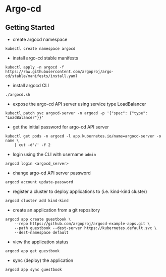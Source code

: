 # Argo-cd

## Getting Started

* create argocd namespace
```
kubectl create namespace argocd
```

* install argo-cd stable manifests
```
kubectl apply -n argocd -f https://raw.githubusercontent.com/argoproj/argo-cd/stable/manifests/install.yaml
```

* install argocd CLI
```
./argocd.sh
```

* expose the argo-cd API server using service type LoadBalancer
```
kubectl patch svc argocd-server -n argocd -p '{"spec": {"type": "LoadBalancer"}}'
```

* get the initial password for argo-cd API server
```
kubectl get pods -n argocd -l app.kubernetes.io/name=argocd-server -o name \
    | cut -d'/' -f 2
```

* login using the CLI with username `admin`
```
argocd login <argocd_server>
```

* change argo-cd API server password
```
argocd account update-password
```

* register a cluster to deploy applications to (i.e. kind-kind cluster)
```
argocd cluster add kind-kind
```

* create an application from a git repository
```
argocd app create guestbook \
    --repo https://github.com/argoproj/argocd-example-apps.git \
    --path guestbook --dest-server https://kubernetes.default.svc \
    --dest-namespace default
```

* view the application status
```
argocd app get guestbook
```

* sync (deploy) the application
```
argocd app sync guestbook
```
